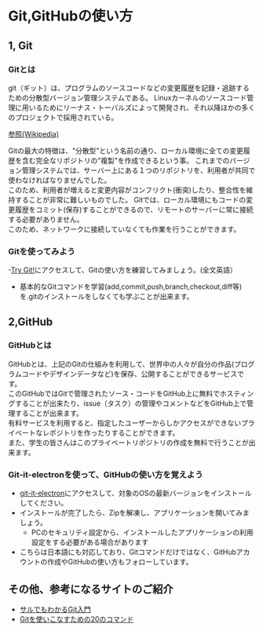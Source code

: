 # Git,GitHubの使い方
## 1, Git
### Gitとは
git（ギット）は、プログラムのソースコードなどの変更履歴を記録・追跡するための分散型バージョン管理システムである。 Linuxカーネルのソースコード管理に用いるためにリーナス・トーバルズによって開発され、それ以降ほかの多くのプロジェクトで採用されている。  

[参照(Wikipedia)](https://ja.wikipedia.org/wiki/Git)

Gitの最大の特徴は、"分散型"という名前の通り、ローカル環境に全ての変更履歴を含む完全なリポジトリの"複製"を作成できるという事。
これまでのバージョン管理システムでは、サーバー上にある１つのリポジトリを、利用者が共同で使わなければなりませんでした。  
このため、利用者が増えると変更内容がコンフリクト(衝突)したり、整合性を維持することが非常に難しいものでした。 
Gitでは、ローカル環境にもコードの変更履歴をコミット(保存)することができるので、リモートのサーバーに常に接続する必要がありません。  
このため、ネットワークに接続していなくても作業を行うことができます。

### Gitを使ってみよう
-[Try Git!](https://try.github.io/levels/1/challenges/1)にアクセスして、Gitの使い方を練習してみましょう。(全文英語）
- 基本的なGitコマンドを学習(add,commit,push,branch,checkout,diff等)を.gitのインストールをしなくても学ぶことが出来ます。

## 2,GitHub
### GitHubとは
GitHubとは、上記のGitの仕組みを利用して、世界中の人々が自分の作品(プログラムコードやデザインデータなど)を保存、公開することができるサービスです。  
このGitHubではGitで管理されたソース・コードをGitHub上に無料でホスティングすることが出来たり、issue（タスク）の管理やコメントなどをGitHub上で管理することが出来ます。  
有料サービスを利用すると、指定したユーザーからしかアクセスができないプライベートなレポジトリを作ったりすることができます。  
また、学生の皆さんはこのプライベートリポジトリの作成を無料で行うことが出来ます。

### Git-it-electronを使って、GitHubの使い方を覚えよう
- [git-it-electron](https://github.com/jlord/git-it-electron/releases)にアクセスして、対象のOSの最新バージョンをインストールしてください。
- インストールが完了したら、Zipを解凍し、アプリケーションを開いてみましょう。
  - PCのセキュリティ設定から、インストールしたアプリケーションの利用設定をする必要がある場合があります
- こちらは日本語にも対応しており、Gitコマンドだけではなく、GitHubアカウントの作成やGitHubの使い方もフォローしています。

## その他、参考になるサイトのご紹介
- [サルでもわかるGit入門](http://www.backlog.jp/git-guide/)
- [Gitを使いこなすための20のコマンド](https://osdn.jp/magazine/09/03/16/0831212)

